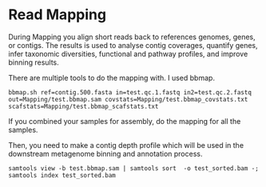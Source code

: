 # Read Mapping

During Mapping you align short reads back to references genomes, genes, or contigs. The results is used to analyse contig coverages, quantify genes, infer taxonomic diversities, functional and pathway profiles, and improve binning results. 

There are multiple tools to do the mapping with. I used bbmap.

```
bbmap.sh ref=contig.500.fasta in=test.qc.1.fastq in2=test.qc.2.fastq out=Mapping/test.bbmap.sam covstats=Mapping/test.bbmap_covstats.txt scafstats=Mapping/test.bbmap_scafstats.txt
```
If you combined your samples for assembly, do the mapping for all the samples.

Then, you need to make a contig depth profile which will be used in the downstream metagenome binning and annotation process. 

```
samtools view -b test.bbmap.sam | samtools sort  -o test_sorted.bam -; samtools index test_sorted.bam
```

